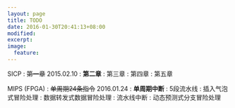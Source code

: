 ```yaml
---
layout: page
title: TODO
date: 2016-01-30T20:41:13+08:00
modified:
excerpt:
image:
  feature:
---
```


SICP
: <del>第一章</del> 2015.02.10
: **第二章**
: 第三章
: 第四章
: 第五章

MIPS (FPGA)
: <del>单周期24条指令</del> 2016.01.24
: **单周期中断**
: 5段流水线
: 插入气泡式冒险处理
: 数据转发式数据冒险处理
: 流水线中断
: 动态预测式分支冒险处理
